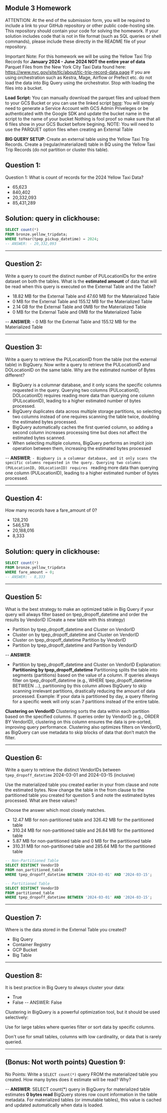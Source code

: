 ## Module 3 Homework

ATTENTION: At the end of the submission form, you will be required to include a link to your GitHub repository or other public code-hosting site. 
This repository should contain your code for solving the homework. If your solution includes code that is not in file format (such as SQL queries or 
shell commands), please include these directly in the README file of your repository.

Important Note: For this homework we will be using the Yellow Taxi Trip Records for **January 2024 - June 2024 NOT the entire year of data** 
Parquet Files from the New York
City Taxi Data found here:  https://www.nyc.gov/site/tlc/about/tlc-trip-record-data.page 
If you are using orchestration such as Kestra, Mage, Airflow or Prefect etc. do not load the data into Big Query using the orchestrator.
Stop with loading the files into a bucket. 

**Load Script:** You can manually download the parquet files and upload them to your GCS Bucket or you can use the linked script [here](./load_yellow_taxi_data.py):
You will simply need to generate a Service Account with GCS Admin Priveleges or be authenticated with the Google SDK and update the bucket name in the script to the name of your bucket
Nothing is fool proof so make sure that all 6 files show in your GCS Bucket before begining.
NOTE: You will need to use the PARQUET option files when creating an External Table

**BIG QUERY SETUP**:
Create an external table using the Yellow Taxi Trip Records. 
Create a (regular/materialized) table in BQ using the Yellow Taxi Trip Records (do not partition or cluster this table).

## Question 1:
Question 1: What is count of records for the 2024 Yellow Taxi Data?
- 65,623
- 840,402
- 20,332,093
- 85,431,289

## Solution: query in clickhouse:
```sql
SELECT count(*) 
FROM bronze.yellow_tripdata;
WHERE toYear(tpep_pickup_datetime) = 2024;
-- ANSWER: - 20,332,093
```

---
## Question 2:
Write a query to count the distinct number of PULocationIDs for the entire dataset on both the tables.
What is the **estimated amount** of data that will be read when this query is executed on the External Table and the Table?

- 18.82 MB for the External Table and 47.60 MB for the Materialized Table
- 0 MB for the External Table and 155.12 MB for the Materialized Table
- 2.14 GB for the External Table and 0MB for the Materialized Table
- 0 MB for the External Table and 0MB for the Materialized Table

-- **ANSWER**: - 0 MB for the External Table and 155.12 MB for the Materialized Table

---
## Question 3:
Write a query to retrieve the PULocationID from the table (not the external table) in BigQuery. Now write a query to retrieve the PULocationID and DOLocationID on the same table. Why are the estimated number of Bytes different?
- BigQuery is a columnar database, and it only scans the specific columns requested in the query. Querying two columns (PULocationID, DOLocationID) requires 
reading more data than querying one column (PULocationID), leading to a higher estimated number of bytes processed.
- BigQuery duplicates data across multiple storage partitions, so selecting two columns instead of one requires scanning the table twice, 
doubling the estimated bytes processed.
- BigQuery automatically caches the first queried column, so adding a second column increases processing time but does not affect the estimated bytes scanned.
- When selecting multiple columns, BigQuery performs an implicit join operation between them, increasing the estimated bytes processed

-- **ANSWER**: `- BigQuery is a columnar database, and it only scans the specific columns requested in the query. Querying two columns (PULocationID, DOLocationID) requires `
reading more data than querying one column (PULocationID), leading to a higher estimated number of bytes processed.

---
## Question 4:
How many records have a fare_amount of 0?
- 128,210
- 546,578
- 20,188,016
- 8,333

## Solution: query in clickhouse:
```sql
SELECT count(*) 
FROM bronze.yellow_tripdata
WHERE fare_amount = 0;
-- ANSWER: - 8,333
```
---
## Question 5:
What is the best strategy to make an optimized table in Big Query if your query will always filter based on tpep_dropoff_datetime and order the results by VendorID (Create a new table with this strategy)
- Partition by tpep_dropoff_datetime and Cluster on VendorID
- Cluster on by tpep_dropoff_datetime and Cluster on VendorID
- Cluster on tpep_dropoff_datetime Partition by VendorID
- Partition by tpep_dropoff_datetime and Partition by VendorID

-- **ANSWER**:
- Partition by tpep_dropoff_datetime and Cluster on VendorID
Explanation:
**Partitioning by tpep_dropoff_datetime**
Partitioning splits the table into segments (partitions) based on the value of a column.
If queries always filter on tpep_dropoff_datetime (e.g., WHERE tpep_dropoff_datetime BETWEEN ...), 
partitioning by this column allows BigQuery to skip scanning irrelevant partitions, drastically reducing the amount of data processed.
Example: If your data is partitioned by day, a query filtering for a specific week will only scan 7 partitions instead of the entire table.

**Clustering on VendorID**
Clustering sorts the data within each partition based on the specified columns.
If queries order by VendorID (e.g., ORDER BY VendorID), clustering on this column 
ensures the data is pre-sorted, improving query performance.
Clustering also optimizes filters on VendorID, as BigQuery can use metadata to skip blocks of data that don’t match the filter.

---
## Question 6:

Write a query to retrieve the distinct VendorIDs between `tpep_dropoff_datetime`
2024-03-01 and 2024-03-15 (inclusive)

Use the materialized table you created earlier in your from clause and note the estimated bytes. Now change the table in the from clause to the partitioned table you created for question 5 and note the estimated bytes processed. What are these values? 

Choose the answer which most closely matches.

- 12.47 MB for non-partitioned table and 326.42 MB for the partitioned table
- 310.24 MB for non-partitioned table and 26.84 MB for the partitioned table
- 5.87 MB for non-partitioned table and 0 MB for the partitioned table
- 310.31 MB for non-partitioned table and 285.64 MB for the partitioned table
```sql
-- Non-Partitioned Table
SELECT DISTINCT VendorID
FROM non_partitioned_table
WHERE tpep_dropoff_datetime BETWEEN '2024-03-01' AND '2024-03-15';

-- Partitioned Table
SELECT DISTINCT VendorID
FROM partitioned_table
WHERE tpep_dropoff_datetime BETWEEN '2024-03-01' AND '2024-03-15';
```
---
## Question 7: 
Where is the data stored in the External Table you created?

- Big Query
- Container Registry
- GCP Bucket
- Big Table
---
## Question 8:
It is best practice in Big Query to always cluster your data:
- True
- False
-- ANSWER:  False

Clustering in BigQuery is a powerful optimization tool, but it should be used selectively:

Use for large tables where queries filter or sort data by specific columns.

Don't use for small tables, columns with low cardinality, or data that is rarely queried.

---
## (Bonus: Not worth points) Question 9:
No Points: Write a `SELECT count(*)` query FROM the materialized table you created. How many bytes does it estimate will be read? Why?

-- **ANSWER**:  SELECT count(*) query in BigQuery for materialized table estimates **0 bytes read**
BigQuery stores row count information in the table metadata. For materialized tables (or immutable tables), this value is cached and updated automatically when data is loaded.
